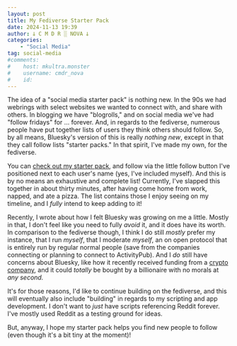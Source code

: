 ```yaml
---
layout: post
title: My Fediverse Starter Pack
date: 2024-11-13 19:39
author: 𐕣 C M D R ░ NOVA 𐕣
categories:
    - "Social Media"
tag: social-media
#comments:
#    host: mkultra.monster
#    username: cmdr_nova
#    id: 
---
```

The idea of a "social media starter pack" is nothing new. In the 90s we had webrings with select websites we wanted to connect with, and share with others. In blogging we have "blogrolls," and on social media we've had "follow fridays" for ... forever. And, in regards to the fediverse, numerous people have put together lists of users they think others should follow. So, by all means, Bluesky's version of this is really *nothing new*, except in that they call follow lists "starter packs." In that spirit, I've made my own, for the fediverse.

You can <a class="page-link" href="/pages/fedi-starter">check out my starter pack</a>, and follow via the little follow button I've positioned next to each user's name (yes, I've included myself). And this is by no means an exhaustive and complete list! Currently, I've slapped this together in about thirty minutes, after having come home from work, napped, and ate a pizza. The list contains those I enjoy seeing on my timeline, and I *fully* intend to keep adding to it!

Recently, I wrote about how I felt Bluesky was growing on me a little. Mostly in that, I don't feel like you need to fully *avoid* it, and it does have its worth. In comparison to the fediverse though, I think I do still *mostly* prefer my instance, that I run *myself*, that I moderate *myself*, an on open protocol that is entirely run by regular normal people (save from the companies connecting or planning to connect to ActivityPub). And I *do* still have concerns about Bluesky, like how it recently received funding from a <a href="https://www.socialmediatoday.com/news/bluesky-reaches-13-million-users-announces-funding/730989/#:~:text=On%20that%20front%2C%20Bluesky%20has,able%20to%20continue%20its%20development." target="_blank">crypto company</a>, and it could *totally* be bought by a billionaire with no morals at *any second.*

It's for those reasons, I'd like to continue building on the fediverse, and this will eventually also include "building" in regards to my scripting and app development. I don't want to *just* have scripts referencing Reddit forever. I've mostly used Reddit as a testing ground for ideas.

But, anyway, I hope my starter pack helps you find new people to follow (even though it's a bit tiny at the moment)!